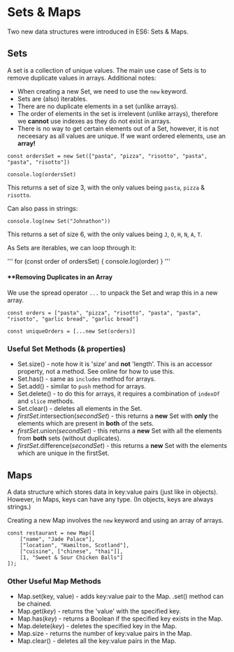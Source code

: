 # Sets & Maps

Two new data structures were introduced in ES6: Sets & Maps.

## Sets

A set is a collection of unique values. The main use case of Sets is to remove duplicate values in arrays. Additional notes:

- When creating a new Set, we need to use the `new` keyword.
- Sets are (also) iterables.
- There are no duplicate elements in a set (unlike arrays).
- The order of elements in the set is irrelevent (unlike arrays), therefore we <strong>cannot</strong> use indexes as they do not exist in arrays.
- There is no way to get certain elements out of a Set, however, it is not neceesary as all values are unique. If we want ordered elements, use an <strong>array!</strong>

```
const ordersSet = new Set(["pasta", "pizza", "risotto", "pasta", "pasta", "risotto"])

console.log(ordersSet)
```

This returns a set of size 3, with the only values being `pasta`, `pizza` & `risotto`.

Can also pass in strings:

```
console.log(new Set("Johnathon"))
```

This returns a set of size 6, with the only values being `J`, `O`, `H`, `N`, `A`, `T`.

As Sets are iterables, we can loop through it:

'''
for (const order of ordersSet) {
console.log(order)
}
'''

#### \*\*Removing Duplicates in an Array

We use the spread operator `...` to unpack the Set and wrap this in a new array.

```
const orders = ["pasta", "pizza", "risotto", "pasta", "pasta", "risotto", "garlic bread", "garlic bread"]

const uniqueOrders = [...new Set(orders)]
```

### Useful Set Methods (& properties)

- Set.size() - note how it is 'size' and <strong>not</strong> 'length'. This is an accessor property, not a method. See online for how to use this.
- Set.has() - same as `includes` method for arrays.
- Set.add() - similar to `push` method for arrays.
- Set.delete() - to do this for arrays, it requires a combination of `indexOf` and `slice` methods.
- Set.clear() - deletes all elements in the Set.
- _firstSet_.intersection(_secondSet_) - this returns a **new** Set with **only** the elements which are present in **both** of the sets.
- _firstSet_.union(_secondSet_) - this returns a **new** Set with all the elements from **both** sets (without duplicates).
- _firstSet_.difference(_secondSet_) - this returns a **new** Set with the elements which are unique in the firstSet.

## Maps

A data structure which stores data in key:value pairs (just like in objects). However, in Maps, keys can have any type. (In objects, keys are always strings.)

Creating a new Map involves the `new` keyword and using an array of arrays.

```
const restaurant = new Map([
    ["name", "Jade Palace"],
    ["location", "Hamilton, Scotland"],
    ["cuisine", ["chinese", "thai"]],
    [1, "Sweet & Sour Chicken Balls"]
]);
```

### Other Useful Map Methods

- Map.set(key, value) - adds key:value pair to the Map. .set() method can be chained.
- Map.get(_key_) - returns the 'value' with the specified key.
- Map.has(_key_) - returns a Boolean if the specified key exists in the Map.
- Map.delete(_key_) - deletes the specified key in the Map.
- Map.size - returns the number of key:value pairs in the Map.
- Map.clear() - deletes all the key:value pairs in the Map.
